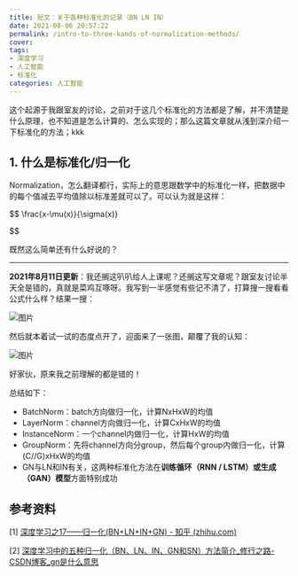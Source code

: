 ```yaml
---
title: 短文：关于各种标准化的记录（BN LN IN）
date: 2021-08-06 20:57:22
permalink: /intro-to-three-kands-of-normalization-methods/
cover: 
tags: 
- 深度学习
- 人工智能
- 标准化
categories: 人工智能
---
```

这个起源于我跟室友的讨论，之前对于这几个标准化的方法都是了解，并不清楚是什么原理，也不知道是怎么计算的、怎么实现的；那么这篇文章就从浅到深介绍一下标准化的方法；kkk

## 1. 什么是标准化/归一化

Normalization，怎么翻译都行，实际上的意思跟数学中的标准化一样，把数据中的每个值减去平均值除以标准差就可以了。可以认为就是这样：

$$
\frac{x-\mu(x)}{\sigma(x)}

$$

既然这么简单还有什么好说的？

---

**2021年8月11日更新**：我还搁这叭叭给人上课呢？还搁这写文章呢？跟室友讨论半天全是错的，真就是菜鸡互啄呀。我写到一半感觉有些记不清了，打算搜一搜看看公式什么样？结果一搜：

![图片](https://xerrors.oss-cn-shanghai.aliyuncs.com/imgs/20210811201957-Snipaste_20210811_201928png)

然后就本着试一试的态度点开了，迎面来了一张图，颠覆了我的认知：

![图片](https://xerrors.oss-cn-shanghai.aliyuncs.com/imgs/20210811202134.png)

好家伙，原来我之前理解的都是错的！

总结如下：

* BatchNorm：batch方向做归一化，计算NxHxW的均值
* LayerNorm：channel方向做归一化，计算CxHxW的均值
* InstanceNorm：一个channel内做归一化，计算HxW的均值
* GroupNorm：先将channel方向分group，然后每个group内做归一化，计算(C//G)xHxW的均值
* GN与LN和IN有关，这两种标准化方法在**训练循环（RNN / LSTM）或生成（GAN）模型**方面特别成功

## 参考资料

[1] [深度学习之17——归一化(BN+LN+IN+GN) - 知乎 (zhihu.com)](https://zhuanlan.zhihu.com/p/74476637)

[2] [深度学习中的五种归一化（BN、LN、IN、GN和SN）方法简介_修行之路-CSDN博客_gn是什么意思](https://blog.csdn.net/u013289254/article/details/99690730)
